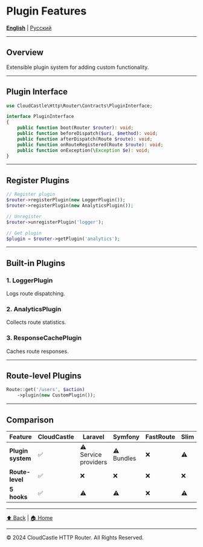 # Plugin Features

[**English**](../../en/features/PLUGIN_FEATURES.md) | [Русский](../../ru/features/PLUGIN_FEATURES.md)

---

## Overview

Extensible plugin system for adding custom functionality.

---

## Plugin Interface

```php
use CloudCastle\Http\Router\Contracts\PluginInterface;

interface PluginInterface
{
    public function boot(Router $router): void;
    public function beforeDispatch($uri, $method): void;
    public function afterDispatch(Route $route): void;
    public function onRouteRegistered(Route $route): void;
    public function onException(\Exception $e): void;
}
```

---

## Register Plugins

```php
// Register plugin
$router->registerPlugin(new LoggerPlugin());
$router->registerPlugin(new AnalyticsPlugin());

// Unregister
$router->unregisterPlugin('logger');

// Get plugin
$plugin = $router->getPlugin('analytics');
```

---

## Built-in Plugins

### 1. LoggerPlugin
Logs route dispatching.

### 2. AnalyticsPlugin
Collects route statistics.

### 3. ResponseCachePlugin
Caches route responses.

---

## Route-level Plugins

```php
Route::get('/users', $action)
    ->plugin(new CustomPlugin());
```

---

## Comparison

| Feature | CloudCastle | Laravel | Symfony | FastRoute | Slim |
|---------|-------------|---------|---------|-----------|------|
| **Plugin system** | ✅ | ⚠️ Service providers | ⚠️ Bundles | ❌ | ⚠️ |
| **Route-level** | ✅ | ❌ | ❌ | ❌ | ❌ |
| **5 hooks** | ✅ | ⚠️ | ⚠️ | ❌ | ⚠️ |

---

[⬆ Back](../FEATURES_INDEX.md) | [🏠 Home](../../../README.md)

---

© 2024 CloudCastle HTTP Router. All Rights Reserved.


